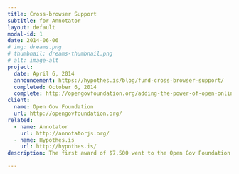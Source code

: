 ```yaml
---
title: Cross-browser Support
subtitle: for Annotator
layout: default
modal-id: 1
date: 2014-06-06
# img: dreams.png
# thumbnail: dreams-thumbnail.png
# alt: image-alt
project:
  date: April 6, 2014
  announcement: https://hypothes.is/blog/fund-cross-browser-support/
  completed: October 6, 2014
  complete: http://opengovfoundation.org/adding-the-power-of-open-online-annotation-to-older-web-browsers/
client:
  name: Open Gov Foundation
  url: http://opengovfoundation.org/
related:
  - name: Annotator
    url: http://annotatorjs.org/
  - name: Hypothes.is
    url: http://hypothes.is/
description: The first award of $7,500 went to the Open Gov Foundation for work by Chris Birk and Bill Hunt for cross-browser support in Annotator.

---
```

